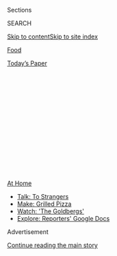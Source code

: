 <div id="app">

<div>

<div>

<div>

<div class="NYTAppHideMasthead css-1q2w90k e1suatyy0">

<div class="section css-ui9rw0 e1suatyy2">

<div class="css-eph4ug er09x8g0">

<div class="css-6n7j50">

</div>

<span class="css-1dv1kvn">Sections</span>

<div class="css-10488qs">

<span class="css-1dv1kvn">SEARCH</span>

</div>

[Skip to content](#site-content)[Skip to site
index](#site-index)

</div>

<div id="masthead-section-label" class="css-1wr3we4 eaxe0e00">

[Food](https://www.nytimes3xbfgragh.onion/section/food)

</div>

<div class="css-10698na e1huz5gh0">

</div>

</div>

<div id="masthead-bar-one" class="section hasLinks css-15hmgas e1csuq9d3">

<div class="css-uqyvli e1csuq9d0">

</div>

<div class="css-1uqjmks e1csuq9d1">

</div>

<div class="css-9e9ivx">

[](https://myaccount.nytimes3xbfgragh.onion/auth/login?response_type=cookie&client_id=vi)

</div>

<div class="css-1bvtpon e1csuq9d2">

[Today’s
Paper](https://www.nytimes3xbfgragh.onion/section/todayspaper)

</div>

</div>

</div>

</div>

<div data-aria-hidden="false">

<div id="site-content" data-role="main">

<div>

<div class="css-1aor85t" style="opacity:0.000000001;z-index:-1;visibility:hidden">

<div class="css-1hqnpie">

<div class="css-epjblv">

<span class="css-17xtcya">[Food](/section/food)</span><span class="css-x15j1o">|</span><span class="css-fwqvlz">The
Pandemic Could End the Age of Midpriced
Dining</span>

</div>

<div class="css-k008qs">

<div class="css-1iwv8en">

<span class="css-18z7m18"></span>

<div>

</div>

</div>

<span class="css-1n6z4y">https://nyti.ms/2X2pbqb</span>

<div class="css-1705lsu">

<div class="css-4xjgmj">

<div class="css-4skfbu" data-role="toolbar" data-aria-label="Social Media Share buttons, Save button, and Comments Panel with current comment count" data-testid="share-tools">

  - 
  - 
  - 
  - 
    
    <div class="css-6n7j50">
    
    </div>

  - 
  - 

</div>

</div>

</div>

</div>

</div>

</div>

<div id="NYT_TOP_BANNER_REGION" class="css-13pd83m">

<div>

<div id="maps-athome-menu" class="section interactive-content interactive-size-medium css-1edisqu">

<div class="css-17ih8de interactive-body">

<div class="at-home-nav__innerContainer">

<div class="at-home-nav__title">

[At
Home](https://www.nytimes3xbfgragh.onion/spotlight/at-home?action=click&pgtype=Article&state=default&region=TOP_BANNER&context=at_home_menu)

</div>

  - [Talk: To
    Strangers](https://www.nytimes3xbfgragh.onion/2020/08/03/well/family/the-benefits-of-talking-to-strangers.html?action=click&pgtype=Article&state=default&region=TOP_BANNER&context=at_home_menu)
  - [Make: Grilled
    Pizza](https://www.nytimes3xbfgragh.onion/2020/08/01/at-home/coronavirus-make-pizza-on-a-grill.html?action=click&pgtype=Article&state=default&region=TOP_BANNER&context=at_home_menu)
  - [Watch: 'The
    Goldbergs'](https://www.nytimes3xbfgragh.onion/2020/07/31/arts/television/goldbergs-abc-stream.html?action=click&pgtype=Article&state=default&region=TOP_BANNER&context=at_home_menu)
  - [Explore: Reporters' Google
    Docs](https://www.nytimes3xbfgragh.onion/interactive/2020/at-home/even-more-reporters-editors-diaries-lists-recommendations.html?action=click&pgtype=Article&state=default&region=TOP_BANNER&context=at_home_menu)

</div>

</div>

</div>

</div>

</div>

<div id="top-wrapper" class="css-1sy8kpn">

<div id="top-slug" class="css-l9onyx">

Advertisement

</div>

[Continue reading the main
story](#after-top)

<div class="ad top-wrapper" style="text-align:center;height:100%;display:block;min-height:250px">

<div id="top" class="place-ad" data-position="top" data-size-key="top">

</div>

</div>

<div id="after-top">

</div>

</div>

<div>

<div id="sponsor-wrapper" class="css-1hyfx7x">

<div id="sponsor-slug" class="css-19vbshk">

Supported by

</div>

[Continue reading the main
story](#after-sponsor)

<div id="sponsor" class="ad sponsor-wrapper" style="text-align:center;height:100%;display:block">

</div>

<div id="after-sponsor">

</div>

</div>

<div class="css-186x18t">

Critic’s Notebook

</div>

<div class="css-1vkm6nb ehdk2mb0">

# The Pandemic Could End the Age of Midpriced Dining

</div>

When Melbourne restaurants reopened after lockdown, owners got creative,
and dinner got far more expensive.

<div class="css-79elbk" data-testid="photoviewer-wrapper">

<div class="css-z3e15g" data-testid="photoviewer-wrapper-hidden">

</div>

<div class="css-1a48zt4 ehw59r15" data-testid="photoviewer-children">

![<span class="css-16f3y1r e13ogyst0" data-aria-hidden="true">Victor
Liong in front of his restaurant Lee Ho Fook, on AC/DC Lane in
Melbourne’s city
center.</span><span class="css-cnj6d5 e1z0qqy90" itemprop="copyrightHolder"><span class="css-1ly73wi e1tej78p0">Credit...</span><span><span>Kristoffer
Paulsen for The New York
Times</span></span></span>](https://static01.graylady3jvrrxbe.onion/images/2020/07/29/dining/28fare1/merlin_174758739_a4877efc-01ca-4572-83a6-9213dc8aab01-articleLarge.jpg?quality=75&auto=webp&disable=upscale)

</div>

</div>

<div class="css-18e8msd">

<div class="css-vp77d3 epjyd6m0">

<div class="css-1baulvz">

By <span class="css-1baulvz last-byline" itemprop="name">Besha
Rodell</span>

</div>

</div>

  - 
    
    <div class="css-ld3wwf e16638kd2">
    
    Published July 28, 2020Updated Aug. 4, 2020,
    <span class="css-epvm6">9:43 a.m.
    ET</span>
    
    </div>

  - 
    
    <div class="css-4xjgmj">
    
    <div class="css-pvvomx" data-role="toolbar" data-aria-label="Social Media Share buttons, Save button, and Comments Panel with current comment count" data-testid="share-tools">
    
      - 
      - 
      - 
      - 
        
        <div class="css-6n7j50">
        
        </div>
    
      - 
      - 
    
    </div>
    
    </div>

</div>

</div>

<div class="section meteredContent css-1r7ky0e" name="articleBody" itemprop="articleBody">

<div class="css-1fanzo5 StoryBodyCompanionColumn">

<div class="css-53u6y8">

MELBOURNE, Australia — When Victor Liong reopened his restaurant on
AC/DC Lane in
[Melbourne](https://www.nytimes3xbfgragh.onion/2020/08/04/world/australia/coronavirus-melbourne-lockdown.html)’s
city center in June, after months of a coronavirus shutdown order, he
carefully considered his options.

Since its opening in 2013, [Lee Ho Fook](https://www.leehofook.com.au/)
had been a restaurant that could cater to just about any occasion. You
could stop in at the small bar tucked into the ground floor for chicken
cracklings and a cocktail. Or you could head upstairs to the dining
room, where your options ran from modern Chinese small plates to a grand
feast of a whole roast duck served with a star anise and cinnamon sauce.

But with government distancing restrictions and a precarious financial
situation, the calculation of doing business was not the same as it had
been before the pandemic. In fact, the closing compelled Mr. Liong to
reassess everything.

</div>

</div>

<div class="css-1fanzo5 StoryBodyCompanionColumn">

<div class="css-53u6y8">

What he landed on was totally different from the casual excellence for
which he’d been known. While still offering a robust to-go menu of
fan-favorite dishes, Lee Ho Fook became a tasting-menu restaurant where
the price of admission is $160 per person.

</div>

</div>

<div class="css-79elbk" data-testid="photoviewer-wrapper">

<div class="css-z3e15g" data-testid="photoviewer-wrapper-hidden">

</div>

<div class="css-1a48zt4 ehw59r15" data-testid="photoviewer-children">

![<span class="css-16f3y1r e13ogyst0" data-aria-hidden="true">Noodles
dressed in housemade XO sauce and topped with a glistening, raw scarlet
prawn and its roe at Lee Ho
Fook.</span><span class="css-cnj6d5 e1z0qqy90" itemprop="copyrightHolder"><span class="css-1ly73wi e1tej78p0">Credit...</span><span>Kristoffer
Paulsen for The New York
Times</span></span>](https://static01.graylady3jvrrxbe.onion/images/2020/07/29/dining/28fare2/merlin_174758766_aaa94772-6acd-4667-8022-48838fc34167-articleLarge.jpg?quality=75&auto=webp&disable=upscale)

</div>

</div>

<div class="css-1fanzo5 StoryBodyCompanionColumn">

<div class="css-53u6y8">

“The mechanics of a tasting menu ensures a financial position that we
can plan for,” Mr. Liong wrote in an email. “I never wanted to create
such a restaurant, but I feel the previous model wasn’t exactly a
winning model.”

Mr. Liong is [not
alone](https://www.nytimes3xbfgragh.onion/2020/07/28/dining/ever-chicago-restaurant-coronavirus.html)
in his belief that this is the most viable way forward. Restaurant
owners are desperately looking for a lifeline amid the limitations of
takeout, delivery and spaced-out tables.

It was not long ago that eating out in a nice restaurant was widely
derided as a pompous activity of the very wealthy. I absorbed this
through pop culture, like the cartoons in my parents’ copies of The New
Yorker, where the waiter and tablecloth provided immediate,
class-conscious context. Back then, good food made by well-known chefs
was expensive, available only to those with plenty of disposable income.
It was considered inherently elitist.

People can, and do, debate endlessly about which factors over the last
two decades have given restaurants their global cultural relevance,
morphing from an indulgence for the rich into a shared obsession across
many demographics. I’d argue that the advent of casual, creative,
high-quality dining is what brought more food fanatics into the fold.

</div>

</div>

<div class="css-1fanzo5 StoryBodyCompanionColumn">

<div class="css-53u6y8">

But even prepandemic, restaurants like Lee Ho Fook were only just
scraping by. Profit margins were minuscule; any small disaster could
sabotage years of work and a lifetime of literal and creative capital.

Melbourne’s food scene thrives primarily thanks to the casual gastronomy
found in its cafes, pubs and [wine
bars](https://www.nytimes3xbfgragh.onion/2019/10/30/dining/melbourne-wine-bars-restaurants.html).
But I saw a distinct trend in the opposite direction as the restaurant
industry emerged battered from months of closings. And this wealthy,
creative, diverse city — with access to all kinds of fresh food — could
be a bellwether for other cities around the world.

Melbourne had only a few glorious weeks of eating out before rising
coronavirus numbers put the city [back into lockdown on
July 8](https://www.nytimes3xbfgragh.onion/2020/07/10/world/australia/melbourne-lockdown.html),
forcing restaurants and bars to return to to-go service or close
altogether. Australia’s virus numbers are still relatively tiny,
everyone has access to testing and health care, and the latest shutdown
orders came after a record number of cases were detected on one day: 191
in a state of 6.3 million
people.

</div>

</div>

<div class="css-79elbk" data-testid="photoviewer-wrapper">

<div class="css-z3e15g" data-testid="photoviewer-wrapper-hidden">

</div>

<div class="css-1a48zt4 ehw59r15" data-testid="photoviewer-children">

<div class="css-1xdhyk6 erfvjey0">

<span class="css-1ly73wi e1tej78p0">Image</span>

<div class="css-zjzyr8">

<div data-testid="lazyimage-container" style="height:257.77777777777777px">

</div>

</div>

</div>

<span class="css-16f3y1r e13ogyst0" data-aria-hidden="true">Hot-and-sour
Murray cod with green tea, fermented chile and herbs at Lee Ho
Fook.</span><span class="css-cnj6d5 e1z0qqy90" itemprop="copyrightHolder"><span class="css-1ly73wi e1tej78p0">Credit...</span><span>Kristoffer
Paulsen for The New York Times</span></span>

</div>

</div>

<div class="css-1fanzo5 StoryBodyCompanionColumn">

<div class="css-53u6y8">

During the weeks between lockdowns, dining out here looked and felt very
different from its pre-coronavirus incarnation. And it was far more
expensive.

<div id="NYT_MAIN_CONTENT_2_REGION" class="css-9tf9ac">

<div>

</div>

</div>

I ate out voraciously and often, reveling in food I didn’t have to cook,
dishes I didn’t have to wash and the friendly faces of people I hadn’t
been cooped up with for months on end.

I have to admit that I wasn’t prepared for the meal I ate at Lee Ho Fook
during our brief and wonderful respite from lockdown. My husband and I
booked a table without knowing about the change in format, and what was
meant to be a low-key Wednesday night dinner ended up costing us over
$400.

</div>

</div>

<div class="css-79elbk" data-testid="photoviewer-wrapper">

<div class="css-z3e15g" data-testid="photoviewer-wrapper-hidden">

</div>

<div class="css-1a48zt4 ehw59r15" data-testid="photoviewer-children">

<div class="css-1xdhyk6 erfvjey0">

<span class="css-1ly73wi e1tej78p0">Image</span>

<div class="css-zjzyr8">

<div data-testid="lazyimage-container" style="height:257.77777777777777px">

</div>

</div>

</div>

<span class="css-16f3y1r e13ogyst0" data-aria-hidden="true">Dry-aged
slow-roasted duck as part of Lee Ho Fook’s $160-per-person tasting
menu.</span><span class="css-cnj6d5 e1z0qqy90" itemprop="copyrightHolder"><span class="css-1ly73wi e1tej78p0">Credit...</span><span>Kristoffer
Paulsen for The New York Times</span></span>

</div>

</div>

<div class="css-1fanzo5 StoryBodyCompanionColumn">

<div class="css-53u6y8">

It was also one of the best meals I’ve eaten in Melbourne. It showcased
Mr. Liong’s talent in a way I’d been unable to grasp when he ran a much
more casual restaurant. The pacing was beautiful, the progression of
dishes flawless.

Now that we’re back in lockdown, my memories of that meal are helping me
get through: noodles dressed in housemade XO sauce topped with a
glistening, raw scarlet prawn and its roe; hot-and-sour Murray cod with
fermented chile and drifts of herbs; a few slices of dry-aged
slow-roasted duck with taro and caramelized onion soy rice. It was
perfect.

Mr. Liong’s team even sent us home with a tiny gift bag, as is often the
custom in expensive tasting-menu restaurants, with spiced macadamia nuts
and a small bottle of bespoke hand
sanitizer.

</div>

</div>

<div class="css-79elbk" data-testid="photoviewer-wrapper">

<div class="css-z3e15g" data-testid="photoviewer-wrapper-hidden">

</div>

<div class="css-1a48zt4 ehw59r15" data-testid="photoviewer-children">

<div class="css-1xdhyk6 erfvjey0">

<span class="css-1ly73wi e1tej78p0">Image</span>

<div class="css-zjzyr8">

<div data-testid="lazyimage-container" style="height:277.1111111111111px">

</div>

</div>

</div>

<span class="css-16f3y1r e13ogyst0" data-aria-hidden="true">The gift bag
sent home with guests included spiced macadamia nuts and a bottle of
hand
sanitizer.</span><span class="css-cnj6d5 e1z0qqy90" itemprop="copyrightHolder"><span class="css-1ly73wi e1tej78p0">Credit...</span><span>Kristoffer
Paulsen for The New York Times</span></span>

</div>

</div>

<div class="css-1fanzo5 StoryBodyCompanionColumn">

<div class="css-53u6y8">

At a favorite neighborhood wine bar, [Little
Andorra](https://littleandorra.com.au/), where I once would stop by the
bar for a glass of Croatian wine and a plate of cured kingfish with
smoked butter and basil, I now had to book and pay in advance for a
full-course meal. At $60 per person for five courses and bread (wine was
extra), it was an absolute bargain, but this visit fulfilled a vastly
different role in my social and financial life than Little Andorra has
in the past.

At the cocktail bar [Black Pearl](https://www.blackpearlbar.com.au/),
the upstairs room was transformed on Saturday nights to accommodate
sit-down diners. I paid $120 in advance for a fantastic meal cooked by
the owners of [Tipo 00](https://www.tipo00.com.au/), one of the city’s
best Italian restaurants, along with an included series of spritzes made
by the Black Pearl team.

</div>

</div>

<div class="css-1fanzo5 StoryBodyCompanionColumn">

<div class="css-53u6y8">

It was a lovely example of the adaptability and creativity of the
industry — a night that guaranteed social-distancing measures and
provided a far more predictable stream of revenue than either business
might achieve otherwise.

I’ve been thinking a lot about [a recent article in Good Food by the
Australian chef Adam
Liaw](https://www.goodfood.com.au/eat-out/news/adam-liaws-forecast-for-fine-dining-in-the-future-20200603-h1oibb),
which foresees a future of dining that is built on this type of
collaboration and added value. It’s already happening here:
[Attica](https://www.attica.com.au/), Melbourne’s most famous
restaurant, has turned into a bakery, home-delivery service, soup
kitchen and T-shirt company, among other things.

But the fictional guest in Mr. Liaw’s article — who buys tickets to a
prepaid dinner, adds takeout specialty products to his bill, orders food
packages for family members and pays for future dinner reservations —
spends somewhere in the vicinity of $1,000 in one night. Are there
enough diners with that kind of disposable income to support an industry
built on high prices?

Restaurants around the world are facing multiple reckonings: how to
remain open in the most economically challenging era of our lifetime;
how to support and protect workers who are often among the most
vulnerable in a society; how to move forward with a business model that
actually makes sense.

In Melbourne, at least, I’m seeing more and more owners decide that food
should be served either quickly and casually and cheaply, or in a format
that is lengthy and expensive. The middle ground is falling away.

Perhaps the dream of excellent midpriced dining was just that, a dream.

</div>

</div>

<div>

</div>

<div class="css-1fanzo5 StoryBodyCompanionColumn">

<div class="css-53u6y8">

*Follow* [*NYT Food on Twitter*](https://twitter.com/nytfood) *and*
[*NYT Cooking on Instagram*](https://www.instagram.com/nytcooking/)*,*
[*Facebook*](https://www.facebookcorewwwi.onion/nytcooking/)*,*
[*YouTube*](https://www.youtube.com/nytcooking) *and*
[*Pinterest*](https://www.pinterest.com/nytcooking/)*.* [*Get regular
updates from NYT Cooking, with recipe suggestions, cooking tips and
shopping
advice*](https://www.nytimes3xbfgragh.onion/newsletters/cooking)*.*

</div>

</div>

</div>

<div>

</div>

<div>

</div>

<div>

</div>

<div>

<div id="bottom-wrapper" class="css-1ede5it">

<div id="bottom-slug" class="css-l9onyx">

Advertisement

</div>

[Continue reading the main
story](#after-bottom)

<div id="bottom" class="ad bottom-wrapper" style="text-align:center;height:100%;display:block;min-height:90px">

</div>

<div id="after-bottom">

</div>

</div>

</div>

</div>

</div>

## Site Index

<div>

</div>

## Site Information Navigation

  - [© <span>2020</span> <span>The New York Times
    Company</span>](https://help.nytimes3xbfgragh.onion/hc/en-us/articles/115014792127-Copyright-notice)

<!-- end list -->

  - [NYTCo](https://www.nytco.com/)
  - [Contact
    Us](https://help.nytimes3xbfgragh.onion/hc/en-us/articles/115015385887-Contact-Us)
  - [Work with us](https://www.nytco.com/careers/)
  - [Advertise](https://nytmediakit.com/)
  - [T Brand Studio](http://www.tbrandstudio.com/)
  - [Your Ad
    Choices](https://www.nytimes3xbfgragh.onion/privacy/cookie-policy#how-do-i-manage-trackers)
  - [Privacy](https://www.nytimes3xbfgragh.onion/privacy)
  - [Terms of
    Service](https://help.nytimes3xbfgragh.onion/hc/en-us/articles/115014893428-Terms-of-service)
  - [Terms of
    Sale](https://help.nytimes3xbfgragh.onion/hc/en-us/articles/115014893968-Terms-of-sale)
  - [Site
    Map](https://spiderbites.nytimes3xbfgragh.onion)
  - [Help](https://help.nytimes3xbfgragh.onion/hc/en-us)
  - [Subscriptions](https://www.nytimes3xbfgragh.onion/subscription?campaignId=37WXW)

</div>

</div>

</div>

</div>
